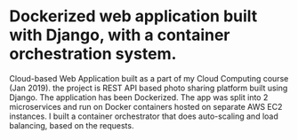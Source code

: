 # Dockerized web application built with Django, with a container orchestration system.

Cloud-based Web Application built as a part of my Cloud Computing course (Jan 2019). 
the project is REST API based photo sharing platform built using Django. The application has been Dockerized.
The app was split into 2 microservices and run on Docker containers hosted on separate AWS EC2 instances.
I built a container orchestrator that does auto-scaling and load balancing, based on the requests.
